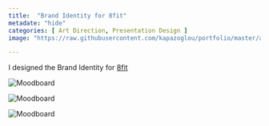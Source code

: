 ```yaml
---
title:  "Brand Identity for 8fit"
metadate: "hide"
categories: [ Art Direction, Presentation Design ]
image: "https://raw.githubusercontent.com/kapazoglou/portfolio/master/assets/images/item/8fit-artDir-prezDes-1.png"

---
```


I designed the Brand Identity for [8fit](https://8fit.com/)

![Moodboard](https://raw.githubusercontent.com/kapazoglou/portfolio/master/assets/images/item/8fit-artDir-prezDes-2.png)

![Moodboard](https://raw.githubusercontent.com/kapazoglou/portfolio/master/assets/images/item/8fit-artDir-prezDes-3.png)

![Moodboard](https://raw.githubusercontent.com/kapazoglou/portfolio/master/assets/images/item/8fit-artDir-prezDes-4.png)
